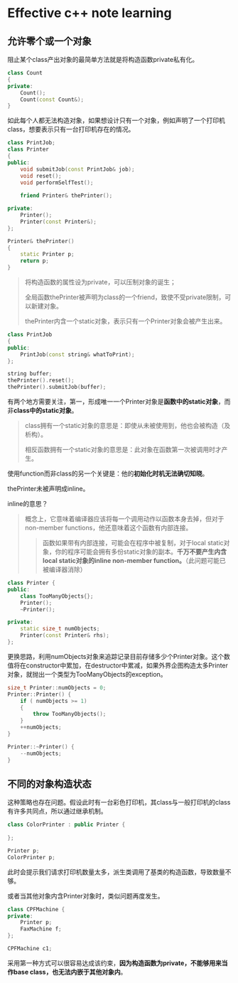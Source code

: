 # Effective c++ note learning

## 允许零个或一个对象

阻止某个class产出对象的最简单方法就是将构造函数private私有化。

```c++
class Count
{
private:
	Count();
    Count(const Count&);
}
```

如此每个人都无法构造对象，如果想设计只有一个对象，例如声明了一个打印机class，想要表示只有一台打印机存在的情况。

```c++
class PrintJob;
class Printer
{
public:
    void submitJob(const PrintJob& job);
    void reset();
    void performSelfTest();
    
    friend Printer& thePrinter();

private:
    Printer();
    Printer(const Printer&);
};

Printer& thePrinter()
{
    static Printer p;
    return p;
}
```

> 将构造函数的属性设为private，可以压制对象的诞生；
>
> 全局函数thePrinter被声明为class的一个friend，致使不受private限制，可以新建对象。
>
> thePrinter内含一个static对象，表示只有一个Printer对象会被产生出来。

```c++
class PrintJob
{
public:
    PrintJob(const string& whatToPrint);
};

string buffer;
thePrinter().reset();
thePrinter().submitJob(buffer);
```

有两个地方需要关注，第一，形成唯一一个Printer对象是**函数中的static对象**，而非**class中的static对象**。

> class拥有一个static对象的意思是：即使从未被使用到，他也会被构造（及析构）。
>
> 相反函数拥有一个static对象的意思是：此对象在函数第一次被调用时才产生。

使用function而非class的另一个关键是：他的**初始化时机无法确切知晓**。

thePrinter未被声明成inline。

inline的意思？

> 概念上，它意味着编译器应该将每一个调用动作以函数本身去掉，但对于non-member functions，他还意味着这个函数有内部连接。
>
> >函数如果带有内部连接，可能会在程序中被复制，对于local static对象，你的程序可能会拥有多份static对象的副本。**千万不要产生内含local static对象的inline non-member function。**（此问题可能已被编译器消除）

```c++
class Printer {
public:
    class TooManyObjects{};
    Printer();
    ~Printer();

private:
    static size_t numObjects;
    Printer(const Printer& rhs);
};
```

更换思路，利用numObjects对象来追踪记录目前存储多少个Printer对象。这个数值将在constructor中累加，在destructor中累减，如果外界企图构造太多Printer对象，就抛出一个类型为TooManyObjects的exception。

```c++
size_t Printer::numObjects = 0;
Printer::Printer() {
    if ( numObjects >= 1)
    {
        throw TooManyObjects();
    }
    ++numObjects;
}

Printer::~Printer() {
    --numObjects;
}
```

## 不同的对象构造状态

这种策略也存在问题。假设此时有一台彩色打印机，其class与一般打印机的class有许多共同点，所以通过继承机制。

```c++
class ColorPrinter : public Printer {
    
};

Printer p;
ColorPrinter p;
```

此时会提示我们请求打印机数量太多，派生类调用了基类的构造函数，导致数量不够。

或者当其他对象内含Printer对象时，类似问题再度发生。

```c++
class CPFMachine {
private:
    Printer p;
    FaxMachine f;
};

CPFMachine c1;
```

采用第一种方式可以很容易达成该约束，**因为构造函数为private，不能够用来当作base class，也无法内嵌于其他对象内**。